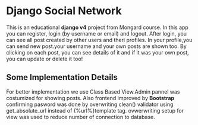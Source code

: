 # Django Social Network

This is an educational **django v4**  project from Mongard course.
In this app you can register, login (by username or email) and logout.
After login, you can see all post created by other users and theri profiles. 
In your profile,you can send new post.your username and your own posts are shown too.
By clicking on each post, you can see details of it and if it was your own post, you can update or delete it too!

## Some Implementation Details

For better implementation we use Class Based View.Admin pannel was costumized for showing posts.
Also frontend improved by **Bootstrap**
confirming pasword was done by overwriting clean() validator
using get_absolute_url instead of {%url%}template tag.
ovwerwriting setup for view was used to reduce number of connection to database.

